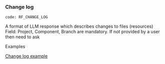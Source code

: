 ### Change log
`code: RF_CHANGE_LOG`  

A format of LLM response which describes changes to files (resources)
Field: Project, Component, Branch are mandatory. If not provided by a user then need to ask

Examples

[Change log example](example-with-lines.md)